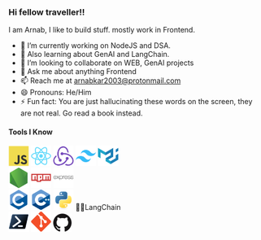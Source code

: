 ### Hi fellow traveller!!
I am Arnab, I like to build stuff. mostly work in Frontend.

- 🔭 I’m currently working on NodeJS and DSA.
- 🌱 Also learning about GenAI and LangChain.
- 👯 I’m looking to collaborate on WEB, GenAI projects
- 💬 Ask me about anything Frontend
- 📫 Reach me at arnabkar2003@protonmail.com
- 😄 Pronouns: He/Him
- ⚡ Fun fact: You are just hallucinating these words on the screen, they are not real. Go read a book instead.

#### Tools I Know
<p align="left">
  <img src="https://raw.githubusercontent.com/devicons/devicon/master/icons/javascript/javascript-original.svg" alt="JavaScript" width="40" height="40" />
  <img src="https://raw.githubusercontent.com/devicons/devicon/master/icons/react/react-original.svg" alt="React" width="40" height="40" />
  <img src="https://raw.githubusercontent.com/devicons/devicon/master/icons/redux/redux-original.svg" alt="Redux" width="40" height="40" />
  <img src="https://raw.githubusercontent.com/devicons/devicon/master/icons/tailwindcss/tailwindcss-original.svg" alt="TailWind" width="40" height="40" />
  <img src="https://raw.githubusercontent.com/devicons/devicon/master/icons/materialui/materialui-original.svg" alt="MUI" width="40" height="40" />
  <br/>
  <img src="https://raw.githubusercontent.com/devicons/devicon/master/icons/nodejs/nodejs-original.svg" alt="NodeJS" width="40" height="40" />
  <img src="https://raw.githubusercontent.com/devicons/devicon/master/icons/npm/npm-original-wordmark.svg" alt="NPM" width="40" height="40" />
  <img src="https://raw.githubusercontent.com/devicons/devicon/master/icons/express/express-original-wordmark.svg" alt="express" width="40" height="40" />
  <br/>
  <img src="https://raw.githubusercontent.com/devicons/devicon/master/icons/c/c-original.svg" alt="C" width="40" height="40" />
  <img src="https://raw.githubusercontent.com/devicons/devicon/master/icons/cplusplus/cplusplus-original.svg" alt="C++" width="40" height="40" />
  <img src="https://raw.githubusercontent.com/devicons/devicon/master/icons/python/python-original.svg" alt="Python" width="40" height="40" />
  🦜️🔗LangChain
  <br/>
  <img src="https://raw.githubusercontent.com/devicons/devicon/master/icons/powershell/powershell-original.svg" alt="powershell" width="40" height="40" />
  <img src="https://raw.githubusercontent.com/devicons/devicon/master/icons/git/git-original.svg" alt="Git" width="40" height="40" />
  <img width="36" src="https://raw.githubusercontent.com/github/explore/78df643247d429f6cc873026c0622819ad797942/topics/github/github.png" />
<!--
**EffDuBois/EffDuBois** is a ✨ _special_ ✨ repository because its `README.md` (this file) appears on your GitHub profile.

Here are some ideas to get you started:


- 🌱 I’m currently learning ...
- 👯 I’m looking to collaborate on ...
- 🤔 I’m looking for help with ...
- 💬 Ask me about ...
- 📫 How to reach me: ...
- 😄 Pronouns: ...
- ⚡ Fun fact: ...
-->
